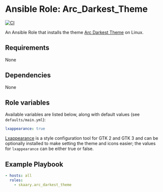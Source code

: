 # Ansible Role: Arc_Darkest_Theme
[![CI](https://github.com/skaary/ansible-role-arc_darkest_theme/actions/workflows/ci.yml/badge.svg?branch=main&event=push)](https://github.com/skaary/ansible-role-arc_darkest_theme/actions?query=workflow%3Ci)

An Ansible Role that installs the theme [Arc Darkest Theme](https://github.com/rtlewis88/) on Linux.

## Requirements

None

## Dependencies

None

## Role variables

Available variables are listed below, along with default values (see `defaults/main.yml`):

```yaml
lxappearance: true
```

[Lxappearance](http://wiki.lxde.org/en/LXAppearance) is a style configuration tool for GTK 2 and GTK 3 and can be optionally installed to make setting the theme and icons easier; the values for `lxappearance` can be either true or false.

## Example Playbook

```yaml
- hosts: all
  roles:
    - skaary.arc_darkest_theme
```
